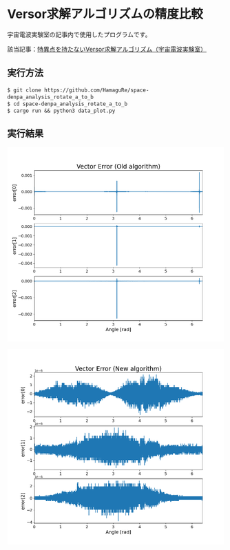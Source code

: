 # Versor求解アルゴリズムの精度比較

宇宙電波実験室の記事内で使用したプログラムです。

該当記事：[特異点を持たないVersor求解アルゴリズム（宇宙電波実験室）](https://space-denpa.jp/2023/01/04/versor-solve-algorithm/)


## 実行方法

```
$ git clone https://github.com/HamaguRe/space-denpa_analysis_rotate_a_to_b
$ cd space-denpa_analysis_rotate_a_to_b
$ cargo run && python3 data_plot.py
```

## 実行結果

![result_old](./figures/old_0_2pi.png)

![result_new](./figures/new_0_2pi.png)
